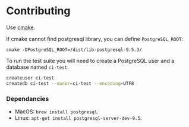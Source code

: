 # Contributing

Use [cmake](https://cmake.org).

If cmake cannot find postgresql library, you can define `PostgreSQL_ROOT`: 

```
cmake -DPostgreSQL_ROOT=/dist/lib-postgresql-9.5.3/
```

To run the test suite you will need to create a PostgreSQL user and a database named `ci-test`.

```bash
createuser ci-test
createdb ci-test --owner=ci-test --encoding=UTF8 
```

### Dependancies

* MacOS: `brew install postgresql`.
* Linux: `apt-get install postgresql-server-dev-9.5`.